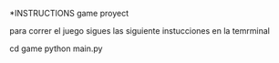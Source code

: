  *INSTRUCTIONS game proyect

para correr el juego sigues las siguiente instucciones en la temrminal

 cd game
 python main.py

    